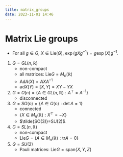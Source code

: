 ```yaml
---
title: matrix_groups
date: 2023-11-01 14:46
---
```

# Matrix Lie groups
- For all $g\in G$, $X\in\text{Lie}(G)$, $\exp(gX{g}^{-1})=g\exp(X){g}^{-1}$.

1. $G=GL(n,\mathbb{R})$
   - non-compact
   - all matrices: $\text{Lie}G=M_n(\mathbb R)$
   - $\text{Ad}A(X)=AX{A}^{-1}$
   - $\text{ad}X(Y)=[X,Y]=XY-YX$
2. $G=O(n)=\left\lbrace{A\in GL(n,\mathbb{R}) : A^\top = {A}^{-1}}\right\rbrace$
   - disconnected
3. $G=SO(n)=\left\lbrace{A\in O(n) : \det A = 1}\right\rbrace$
   - connected
   - $\left\lbrace{X\in M_n(\mathbb{R}) : X^\top = -X}\right\rbrace$
   - $\tilde{SO(3)}=SU(2)$.
4. $G=SL(n,\mathbb{R})$
   - non-compact
   - $\text{Lie}G = \left\lbrace{A \in M_n(\mathbb{R}) : \text{tr} A = 0}\right\rbrace$
5. $G=SU(2)$
   - Pauli matrices: $\text{Lie}G = \text{span}\left\lbrace{X,Y,Z}\right\rbrace$
